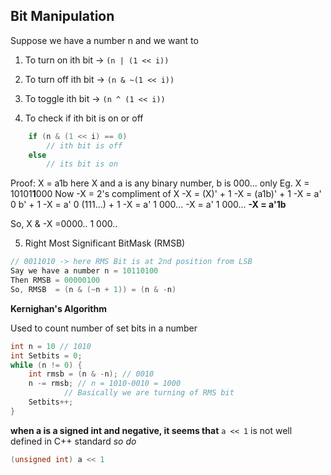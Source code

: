 ## Bit Manipulation

Suppose we have a number n and we want to 

1. To turn on ith bit &rarr; ```(n | (1 << i))```

2. To turn off ith bit &rarr; ```(n & ~(1 << i))```
3. To toggle ith bit &rarr; ```(n ^ (1 << i))```

4. To check if ith bit is on or off
``` cpp
    if (n & (1 << i) == 0)
        // ith bit is off
    else
        // its bit is on
```
Proof:
X = a1b 
here X and a is any binary number,
b is 000... only
Eg. X = 10101**1**000 
Now -X = 2's compliment of X
-X = (X)' + 1
-X = (a1b)' + 1
-X = a' 0 b' + 1
-X = a' 0 (111...) + 1
-X = a' 1 000...
-X = a' 1 000...
**-X = a'1b**

So, X & -X =0000.. 1 000..

5. Right Most Significant BitMask (RMSB)

``` cpp
// 0011010 -> here RMS Bit is at 2nd position from LSB
Say we have a number n = 10110100
Then RMSB = 00000100
So, RMSB  = (n & (~n + 1)) = (n & -n)
```

**Kernighan's Algorithm**

Used to count number of set bits in a number
``` cpp
int n = 10 // 1010
int Setbits = 0;
while (n != 0) {
	int rmsb = (n & -n); // 0010
	n -= rmsb; // n = 1010-0010 = 1000
            // Basically we are turning of RMS bit
	Setbits++;
}
```

**when a is a signed int and negative, it seems that**
`a << 1`
is not well defined in C++ standard
*so do* 
``` cpp
(unsigned int) a << 1
```
